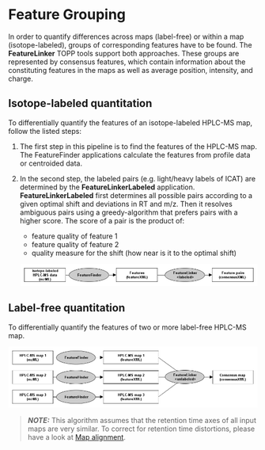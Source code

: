 Feature Grouping
================

In order to quantify differences across maps (label-free) or within a map (isotope-labeled), groups of corresponding
features have to be found. The **FeatureLinker** TOPP tools support both approaches. These groups are represented by
consensus features, which contain information about the constituting features in the maps as well as average position,
intensity, and charge.

## Isotope-labeled quantitation

To differentially quantify the features of an isotope-labeled HPLC-MS map, follow the listed steps:

1. The first step in this pipeline is to find the features of the HPLC-MS map. The FeatureFinder applications calculate
   the features from profile data or centroided data.
2. In the second step, the labeled pairs (e.g. light/heavy labels of ICAT) are determined by the **FeatureLinkerLabeled**
   application. **FeatureLinkerLabeled** first determines all possible pairs according to a given optimal shift and
   deviations in RT and m/z. Then it resolves ambiguous pairs using a greedy-algorithm that prefers pairs with a higher
   score. The score of a pair is the product of:

   - feature quality of feature 1
   - feature quality of feature 2
   - quality measure for the shift (how near is it to the optimal shift)

   ![TOPP labeled quant](../../images/tutorials/topp/TOPP_labeled_quant.png)

## Label-free quantitation

To differentially quantify the features of two or more label-free HPLC-MS map.

![TOPP labelfree quant](../../images/tutorials/topp/TOPP_labelfree_quant.png)

> **_NOTE:_** This algorithm assumes that the retention time axes of all input maps are very similar. To correct for
retention time distortions, please have a look at [Map alignment](map-alignment.md).
